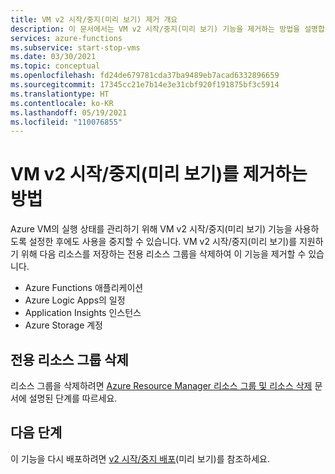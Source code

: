 ```yaml
---
title: VM v2 시작/중지(미리 보기) 제거 개요
description: 이 문서에서는 VM v2 시작/중지(미리 보기) 기능을 제거하는 방법을 설명합니다.
services: azure-functions
ms.subservice: start-stop-vms
ms.date: 03/30/2021
ms.topic: conceptual
ms.openlocfilehash: fd24de679781cda37ba9489eb7acad6332896659
ms.sourcegitcommit: 17345cc21e7b14e3e31cbf920f191875bf3c5914
ms.translationtype: HT
ms.contentlocale: ko-KR
ms.lasthandoff: 05/19/2021
ms.locfileid: "110076855"
---
```

# <a name="how-to-remove-startstop-vms-v2-preview"></a>VM v2 시작/중지(미리 보기)를 제거하는 방법

Azure VM의 실행 상태를 관리하기 위해 VM v2 시작/중지(미리 보기) 기능을 사용하도록 설정한 후에도 사용을 중지할 수 있습니다. VM v2 시작/중지(미리 보기)를 지원하기 위해 다음 리소스를 저장하는 전용 리소스 그룹을 삭제하여 이 기능을 제거할 수 있습니다.

- Azure Functions 애플리케이션
- Azure Logic Apps의 일정
- Application Insights 인스턴스
- Azure Storage 계정

## <a name="delete-the-dedicated-resource-group"></a>전용 리소스 그룹 삭제

리소스 그룹을 삭제하려면 [Azure Resource Manager 리소스 그룹 및 리소스 삭제](../../azure-resource-manager/management/delete-resource-group.md) 문서에 설명된 단계를 따르세요.

## <a name="next-steps"></a>다음 단계

이 기능을 다시 배포하려면 [v2 시작/중지 배포](deploy.md)(미리 보기)를 참조하세요.